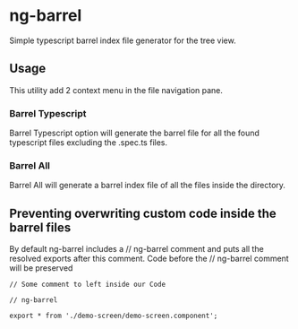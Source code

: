 # ng-barrel

Simple typescript barrel index file generator for the tree view.

## Usage

This utility add 2 context menu in the file navigation pane.

### Barrel Typescript

Barrel Typescript option will generate the barrel file for all the found typescript files excluding the .spec.ts files.

### Barrel All

Barrel All will generate a barrel index file of all the files inside the directory.

## Preventing overwriting custom code inside the barrel files

By default ng-barrel includes a // ng-barrel comment and puts all the resolved exports after this comment.
Code before the // ng-barrel comment will be preserved

    // Some comment to left inside our Code

    // ng-barrel

    export * from './demo-screen/demo-screen.component';
